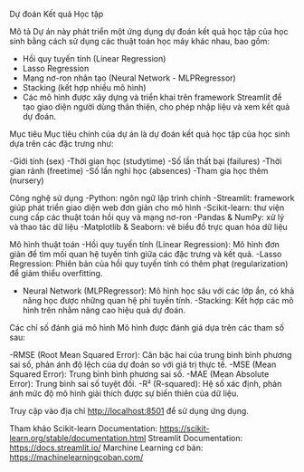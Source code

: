 Dự đoán Kết quả Học tập 

Mô tả
Dự án này phát triển một ứng dụng dự đoán kết quả học tập của học sinh bằng cách sử dụng các thuật toán học máy khác nhau, bao gồm:

- Hồi quy tuyến tính (Linear Regression)
- Lasso Regression
- Mạng nơ-ron nhân tạo (Neural Network - MLPRegressor)
- Stacking (kết hợp nhiều mô hình)
- Các mô hình được xây dựng và triển khai trên framework Streamlit để tạo giao diện người dùng thân thiện, cho phép nhập liệu và xem kết quả dự đoán.

Mục tiêu
Mục tiêu chính của dự án là dự đoán kết quả học tập của học sinh dựa trên các đặc trưng như:

-Giới tính (sex)
-Thời gian học (studytime)
-Số lần thất bại (failures)
-Thời gian rảnh (freetime)
-Số lần nghỉ học (absences)
-Tham gia học thêm (nursery)

Công nghệ sử dụng
-Python: ngôn ngữ lập trình chính
-Streamlit: framework giúp phát triển giao diện web đơn giản cho mô hình
-Scikit-learn: thư viện cung cấp các thuật toán hồi quy và mạng nơ-ron
-Pandas & NumPy: xử lý và thao tác dữ liệu
-Matplotlib & Seaborn: vẽ biểu đồ trực quan hóa dữ liệu

Mô hình thuật toán
-Hồi quy tuyến tính (Linear Regression): Mô hình đơn giản để tìm mối quan hệ tuyến tính giữa các đặc trưng và kết quả.
-Lasso Regression: Phiên bản của hồi quy tuyến tính có thêm phạt (regularization) để giảm thiểu overfitting.
- Neural Network (MLPRegressor): Mô hình học sâu với các lớp ẩn, có khả năng học được những quan hệ phi tuyến tính.
-Stacking: Kết hợp các mô hình trên nhằm nâng cao hiệu quả dự đoán.

Các chỉ số đánh giá mô hình
Mô hình được đánh giá dựa trên các tham số sau:

-RMSE (Root Mean Squared Error): Căn bậc hai của trung bình bình phương sai số, phản ánh độ lệch của dự đoán so với giá trị thực tế.
-MSE (Mean Squared Error): Trung bình bình phương sai số.
-MAE (Mean Absolute Error): Trung bình sai số tuyệt đối.
-R² (R-squared): Hệ số xác định, phản ánh mức độ mô hình giải thích được sự biến thiên của dữ liệu.

Truy cập vào địa chỉ [http://localhost:8501](https://nhom3--64ktpm5.streamlit.app/) để sử dụng ứng dụng.

Tham khảo
Scikit-learn Documentation: https://scikit-learn.org/stable/documentation.html
Streamlit Documentation: https://docs.streamlit.io/
Marchine Learning cơ bản: https://machinelearningcoban.com/
